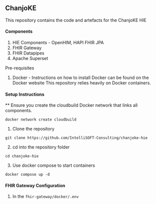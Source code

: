 ## ChanjoKE

This repository contains the code and artefacts for the ChanjoKE HIE


#### Components
1. HIE Components - OpenHIM, HAPI FHIR JPA
2. FHIR Gateway
3. FHIR Datapipes
4. Apache Superset


Pre-requisites

1. Docker - Instructions on how to install Docker can be found on the Docker website
            This repository relies heavily on Docker containers.

#### Setup Instructions


** Ensure you create the cloudbuild Docker network that links all components.

```docker network create cloudbuild```

1. Clone the repository

```git clone https://github.com/IntelliSOFT-Consulting/chanjoke-hie```

2. cd into the repository folder

```cd chanjoke-hie```

3. Use docker compose to start containers

```docker compose up -d```



#### FHIR Gateway Configuration

1. In the `fhir-gateway/docker/.env`